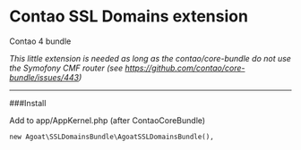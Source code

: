 # Contao SSL Domains extension
Contao 4 bundle

*This little extension is needed as long as the contao/core-bundle do not use the Symofony CMF router 
(see https://github.com/contao/core-bundle/issues/443)*
___

###Install

Add to app/AppKernel.php (after ContaoCoreBundle)
```
new Agoat\SSLDomainsBundle\AgoatSSLDomainsBundle(),
```
